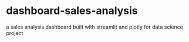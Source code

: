 # dashboard-sales-analysis
a sales analysis dashboard built with streamlit and plotly for data science project
